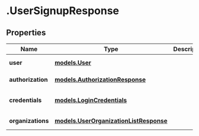 # .UserSignupResponse

## Properties
Name | Type | Description | Notes
------------ | ------------- | ------------- | -------------
**user** | [**models.User**](models.User.md) |  | [default to null]
**authorization** | [**models.AuthorizationResponse**](models.AuthorizationResponse.md) |  | [default to null]
**credentials** | [**models.LoginCredentials**](models.LoginCredentials.md) |  | [optional] [default to null]
**organizations** | [**models.UserOrganizationListResponse**](models.UserOrganizationListResponse.md) |  | [default to null]


